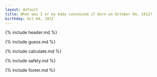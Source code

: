 ```yaml
---
layout: default
title: When was I or my baby conceived if born on October 04, 1912?
birthday: Oct 04, 1912
---
```


{% include header.md %}

{% include guess.md %}

{% include calculate.md %}

{% include safety.md %}

{% include footer.md %}



